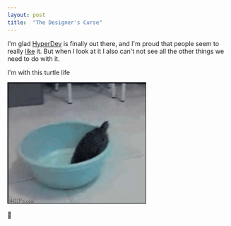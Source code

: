 ```yaml
---
layout: post
title:  "The Designer's Curse"
---
```


I'm glad [HyperDev](https://hyperdev.com) is finally out there, and I'm proud that people seem to really [like](https://twitter.com/pketh/status/730902282917822466) it. But when I look at it I also can't not see all the other things we need to do with it.

I'm with this turtle life

<img src="/images/2016/poorturtle.gif">

🐢